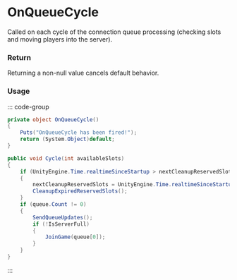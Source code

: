 <Badge type="danger" text="Carbon Compatible"/><Badge type="warning" text="Oxide Compatible"/>
# OnQueueCycle
Called on each cycle of the connection queue processing (checking slots and moving players into the server).
### Return
Returning a non-null value cancels default behavior.

### Usage
::: code-group
```csharp [Example]
private object OnQueueCycle()
{
	Puts("OnQueueCycle has been fired!");
	return (System.Object)default;
}
```
```csharp [Source — Assembly-CSharp @ ConnectionQueue]
public void Cycle(int availableSlots)
{
	if (UnityEngine.Time.realtimeSinceStartup > nextCleanupReservedSlots)
	{
		nextCleanupReservedSlots = UnityEngine.Time.realtimeSinceStartup + 1f;
		CleanupExpiredReservedSlots();
	}
	if (queue.Count != 0)
	{
		SendQueueUpdates();
		if (!IsServerFull)
		{
			JoinGame(queue[0]);
		}
	}
}

```
:::
